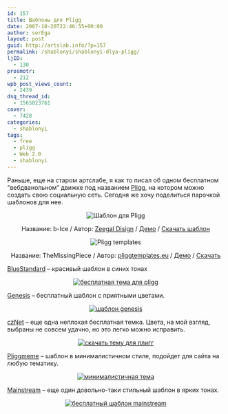 ```yaml
---
id: 157
title: Шаблоны для Pligg
date: 2007-10-20T22:46:55+00:00
author: serEga
layout: post
guid: http://artslab.info/?p=157
permalink: /shablonyi/shablonyi-dlya-pligg/
ljID:
  - 130
prosmotr:
  - 212
wpb_post_views_count:
  - 2439
dsq_thread_id:
  - 1565023761
cover:
  - 7428
categories:
  - shablonyi
tags:
  - free
  - pligg
  - Web 2.0
  - shablonyi
---
```

Раньше, еще на старом артслабе, я как то писал об одном бесплатном &#8220;вебдванольном&#8221; движке под названием <a href="http://www.pligg.com/" target="_blank">Pligg</a>, на котором можно создать свою социальную сеть. Сегодня же хочу поделиться парочкой шаблонов для нее.

<p style="text-align: center">
  <img src="http://img138.imageshack.us/img138/2424/zeegalcomminias7.jpg" title="Шаблон для Pligg" alt="Шаблон для Pligg" />
</p>

<p align="center">
  Название: b-Ice / Автор: <a href="http://www.zeegal.com/" target="_blank">Zeegal Disign</a> / <a href="http://b-ice.zeegal.com/" title="онлайн демо" target="_blank">Демо</a> / <a href="http://www.zeegal.com/free.php" title="download template" target="_blank">Скачать шаблон</a>
</p>

<p style="text-align: center">
  <img src="http://img138.imageshack.us/img138/6379/temp2minict1.jpg" alt="Pligg templates" />
</p>

<p align="center">
  Название: TheMissingPiece / Автор: <a href="http://www.pliggtemplates.eu/" target="_blank">pliggtemplates.eu</a> / <a href="http://www.pliggtemplates.eu/demo/mrtechie/settemplate.php?template=themissingpiece" target="_blank">Демо</a> / <a href="http://www.pliggtemplates.eu/index.php?option=com_content&task=blogcategory&id=13&Itemid=36" target="_blank">Скачать</a>
</p>

[BlueStandard](http://forums.pligg.com/free-templates/16275-bluestandard-template-farru.html) &#8211; красивый шаблон в синих тонах

<center>
  <a href="http://googledrive.com/host/0B9lHVSSSdxdxd0hjdUdmRzY3Tjg/bluestandard_shablon_pligg.png"><img src="http://googledrive.com/host/0B9lHVSSSdxdxd0hjdUdmRzY3Tjg/bluestandard_shablon_pligg-300x237.png" alt="бесплатная тема для pligg" class="aligncenter size-medium wp-image-7423" srcset="http://googledrive.com/host/0B9lHVSSSdxdxd0hjdUdmRzY3Tjg/bluestandard_shablon_pligg-300x237.png 300w, http://googledrive.com/host/0B9lHVSSSdxdxd0hjdUdmRzY3Tjg/bluestandard_shablon_pligg-1024x810.png 1024w, http://googledrive.com/host/0B9lHVSSSdxdxd0hjdUdmRzY3Tjg/bluestandard_shablon_pligg.png 1200w" sizes="(max-width: 300px) 100vw, 300px" /></a>
</center>

<a href="http://forums.pligg.com/free-templates/19508-genesis-free-professional-pligg-template.html" target="_blank">Genesis</a> &#8211; бесплатный шаблон с приятными цветами.

<center>
  <a href="http://googledrive.com/host/0B9lHVSSSdxdxd0hjdUdmRzY3Tjg/genesis_free.jpg"><img src="http://googledrive.com/host/0B9lHVSSSdxdxd0hjdUdmRzY3Tjg/genesis_free-300x237.jpg" alt="шаблон genesis" class="aligncenter size-medium wp-image-7425" srcset="http://googledrive.com/host/0B9lHVSSSdxdxd0hjdUdmRzY3Tjg/genesis_free-300x237.jpg 300w, http://googledrive.com/host/0B9lHVSSSdxdxd0hjdUdmRzY3Tjg/genesis_free.jpg 500w" sizes="(max-width: 300px) 100vw, 300px" /></a>
</center>

<a href="http://forums.pligg.com/free-templates/7652-cznet-free-pligg-template.html" target="_blank">czNet</a> &#8211; еще одна неплохая бесплатная темка. Цвета, на мой взгляд, выбраны не совсем удачно, но это легко можно исправить.

<center>
  <a href="http://googledrive.com/host/0B9lHVSSSdxdxd0hjdUdmRzY3Tjg/czNet_besplatnaya_tema.jpg"><img src="http://googledrive.com/host/0B9lHVSSSdxdxd0hjdUdmRzY3Tjg/czNet_besplatnaya_tema-206x300.jpg" alt="скачать тему для плигг" class="aligncenter size-medium wp-image-7424" srcset="http://googledrive.com/host/0B9lHVSSSdxdxd0hjdUdmRzY3Tjg/czNet_besplatnaya_tema-206x300.jpg 206w, http://googledrive.com/host/0B9lHVSSSdxdxd0hjdUdmRzY3Tjg/czNet_besplatnaya_tema-705x1024.jpg 705w, http://googledrive.com/host/0B9lHVSSSdxdxd0hjdUdmRzY3Tjg/czNet_besplatnaya_tema.jpg 800w" sizes="(max-width: 206px) 100vw, 206px" /></a>
</center>

<a href="http://forums.pligg.com/free-templates/18172-pliggmeme-redux-1-1-3-a.html" target="_blank">Pliggmeme</a> &#8211; шаблон в минималистичном стиле, подойдет для сайта на любую тематику.

<center>
  <a href="http://googledrive.com/host/0B9lHVSSSdxdxd0hjdUdmRzY3Tjg/pliggmemedit.png"><img src="http://googledrive.com/host/0B9lHVSSSdxdxd0hjdUdmRzY3Tjg/pliggmemedit-300x293.png" alt="минималистичная тема" class="aligncenter size-medium wp-image-7426" srcset="http://googledrive.com/host/0B9lHVSSSdxdxd0hjdUdmRzY3Tjg/pliggmemedit-300x293.png 300w, http://googledrive.com/host/0B9lHVSSSdxdxd0hjdUdmRzY3Tjg/pliggmemedit-1024x1002.png 1024w, http://googledrive.com/host/0B9lHVSSSdxdxd0hjdUdmRzY3Tjg/pliggmemedit.png 1083w" sizes="(max-width: 300px) 100vw, 300px" /></a>
</center>

<a href="http://forums.pligg.com/free-templates/18359-mainstream-template.html" target="_blank">Mainstream</a> &#8211; еще один довольно-таки стильный шаблон в ярких тонах.

<center>
  <a href="http://googledrive.com/host/0B9lHVSSSdxdxd0hjdUdmRzY3Tjg/mainstream_dlya_pligg.png"><img src="http://googledrive.com/host/0B9lHVSSSdxdxd0hjdUdmRzY3Tjg/mainstream_dlya_pligg-279x300.png" alt="бесплатный шаблон mainstream" class="aligncenter size-medium wp-image-7427" srcset="http://googledrive.com/host/0B9lHVSSSdxdxd0hjdUdmRzY3Tjg/mainstream_dlya_pligg-279x300.png 279w, http://googledrive.com/host/0B9lHVSSSdxdxd0hjdUdmRzY3Tjg/mainstream_dlya_pligg-953x1024.png 953w, http://googledrive.com/host/0B9lHVSSSdxdxd0hjdUdmRzY3Tjg/mainstream_dlya_pligg.png 1168w" sizes="(max-width: 279px) 100vw, 279px" /></a>
</center>